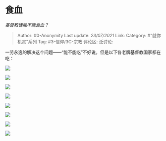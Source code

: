 # 食血
*基督教徒能不能食血？*

> Author: #0-Anonymity
> Last update: *23/07/2021*
> Link:
> Category: #“就你机灵”系列
> Tag: #3-信仰/3C-宗教
> 评论区:
> 泛讨论:

一劳永逸的解决这个问题——“能不能吃”不好说，但是以下各老牌基督教国家都在吃：

![](https://pic2.zhimg.com/50/v2-ad459d44fa196436ef45446677b8b894_hd.jpg?source=1940ef5c)

![](https://pic4.zhimg.com/50/v2-a2d838b52a1f37ca626eaf8ad7550767_hd.jpg?source=1940ef5c)

![](https://pic4.zhimg.com/50/v2-3a4aad53b443404074a46888eda6583a_hd.jpg?source=1940ef5c)

![](https://pic1.zhimg.com/50/v2-3fcb70de43e280986f1746df4ce107f1_hd.jpg?source=1940ef5c)

![](https://pic1.zhimg.com/50/v2-d1e06cd837d38c8deb38b8bb2305ffe9_hd.jpg?source=1940ef5c)

![](https://pic4.zhimg.com/50/v2-b8b32374d70806c186f9801d6ad0fb76_hd.jpg?source=1940ef5c)

![](https://pic1.zhimg.com/50/v2-c669fd196d27d983c4b1dc7ef669f023_hd.jpg?source=1940ef5c)

![](https://pic1.zhimg.com/50/v2-776f6c27b47561936ac09c7ba4446125_hd.jpg?source=1940ef5c)
